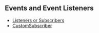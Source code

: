 ## Events and Event Listeners
- [Listeners or Subscribers](ListenersSubscribers.md)
- [CustomSubscriber](CustomSubscriber.md)
